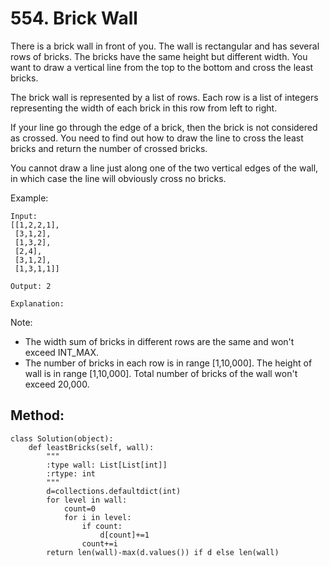 # 554. Brick Wall

There is a brick wall in front of you. The wall is rectangular and has several rows of bricks. The bricks have the same height but different width. You want to draw a vertical line from the top to the bottom and cross the least bricks.

The brick wall is represented by a list of rows. Each row is a list of integers representing the width of each brick in this row from left to right.

If your line go through the edge of a brick, then the brick is not considered as crossed. You need to find out how to draw the line to cross the least bricks and return the number of crossed bricks.

You cannot draw a line just along one of the two vertical edges of the wall, in which case the line will obviously cross no bricks.

Example:

    Input: 
    [[1,2,2,1],
     [3,1,2],
     [1,3,2],
     [2,4],
     [3,1,2],
     [1,3,1,1]]
    
    Output: 2
    
    Explanation: 

Note:
- The width sum of bricks in different rows are the same and won't exceed INT_MAX.
- The number of bricks in each row is in range [1,10,000]. The height of wall is in range [1,10,000]. Total number of bricks of the wall won't exceed 20,000.

## Method:

    class Solution(object):
        def leastBricks(self, wall):
            """
            :type wall: List[List[int]]
            :rtype: int
            """
            d=collections.defaultdict(int)
            for level in wall:
                count=0
                for i in level:
                    if count:
                        d[count]+=1
                    count+=i
            return len(wall)-max(d.values()) if d else len(wall)